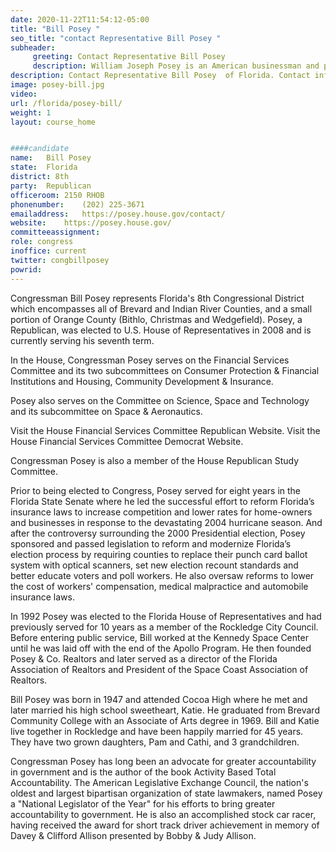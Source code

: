 ```yaml
---
date: 2020-11-22T11:54:12-05:00
title: "Bill Posey "
seo_title: "contact Representative Bill Posey "
subheader:
     greeting: Contact Representative Bill Posey  
     description: William Joseph Posey is an American businessman and politician serving as the U.S. Representative for Florida's 8th congressional district, in Congress since 2009. He is a member of the Republican Party. He formerly served in the Florida Senate and the Florida House of Representatives.
description: Contact Representative Bill Posey  of Florida. Contact information for Bill Posey  includes email address, phone number, and mailing address.
image: posey-bill.jpg
video: 
url: /florida/posey-bill/
weight: 1
layout: course_home


####candidate
name:	Bill Posey 
state:	Florida
district: 8th
party:	Republican
officeroom:	2150 RHOB
phonenumber:	(202) 225-3671
emailaddress:	https://posey.house.gov/contact/
website:	https://posey.house.gov/
committeeassignment: 
role: congress
inoffice: current
twitter: congbillposey
powrid: 
---
```


Congressman Bill Posey represents Florida's 8th Congressional District which encompasses all of Brevard and Indian River Counties, and a small portion of Orange County (Bithlo, Christmas and Wedgefield).  Posey, a Republican, was elected to U.S. House of Representatives in 2008 and is currently serving his seventh term.

In the House, Congressman Posey serves on the Financial Services Committee and its two subcommittees on Consumer Protection & Financial Institutions and Housing, Community Development & Insurance.

Posey also serves on the Committee on Science, Space and Technology and its subcommittee on Space & Aeronautics.

Visit the House Financial Services Committee Republican Website. Visit the House Financial Services Committee Democrat Website.

Congressman Posey is also a member of the House Republican Study Committee.

Prior to being elected to Congress, Posey served for eight years in the Florida State Senate where he led the successful effort to reform Florida’s insurance laws to increase competition and lower rates for home-owners and businesses in response to the devastating 2004 hurricane season. And after the controversy surrounding the 2000 Presidential election, Posey sponsored and passed legislation to reform and modernize Florida’s election process by requiring counties to replace their punch card ballot system with optical scanners, set new election recount standards and better educate voters and poll workers. He also oversaw reforms to lower the cost of workers' compensation, medical malpractice and automobile insurance laws. 

In 1992 Posey was elected to the Florida House of Representatives and had previously served for 10 years as a member of the Rockledge City Council. Before entering public service, Bill worked at the Kennedy Space Center until he was laid off with the end of the Apollo Program. He then founded Posey & Co. Realtors and later served as a director of the Florida Association of Realtors and President of the Space Coast Association of Realtors.

Bill Posey was born in 1947 and attended Cocoa High where he met and later married his high school sweetheart, Katie. He graduated from Brevard Community College with an Associate of Arts degree in 1969. Bill and Katie live together in Rockledge and have been happily married for 45 years. They have two grown daughters, Pam and Cathi, and 3 grandchildren.

Congressman Posey has long been an advocate for greater accountability in government and is the author of the book Activity Based Total Accountability.  The American Legislative Exchange Council, the nation's oldest and largest bipartisan organization of state lawmakers, named Posey a "National Legislator of the Year" for his efforts to bring greater accountability to government. He is also an accomplished stock car racer, having received the award for short track driver achievement in memory of Davey & Clifford Allison presented by Bobby & Judy Allison.